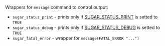 Wrappers for `message` command to control output:
 * `sugar_status_print` - prints only if [SUGAR_STATUS_PRINT](https://github.com/ruslo/sugar/wiki/Used-variables) is setted to `TRUE`
 * `sugar_status_debug` - prints only if [SUGAR_STATUS_DEBUG](https://github.com/ruslo/sugar/wiki/Used-variables) is setted to `TRUE`
 * `sugar_fatal_error` - wrapper for `message(FATAL_ERROR "...")`
